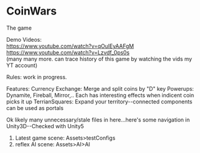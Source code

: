# CoinWars
The game

Demo Videos:<br />
https://www.youtube.com/watch?v=qOuIEyAAFgM<br />
https://www.youtube.com/watch?v=Lzvdf_0ps0s<br />
(many many more. can trace history of this game by watching the vids my YT account)

Rules: work in progress.

Features:
Currency Exchange: Merge and split coins by "D" key
Powerups: Dynamite, Fireball, Mirror,.. Each has interesting effects when indicent coin picks it up
TerrianSquares: Expand your territory--connected components can be used as portals


Ok likely many unnecessary/stale files in here...here's some navigation in Unity3D--Checked with Unity5<br />
1) Latest game scene: Assets>testConfigs<br />
2) reflex AI scene: Assets>AI>AI
